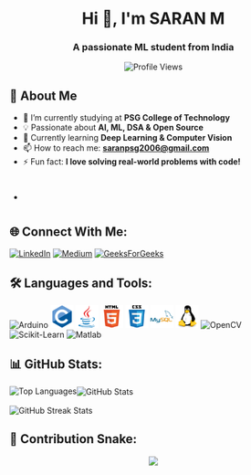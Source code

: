 <h1 align="center">Hi 👋, I'm SARAN M</h1>
<h3 align="center">A passionate ML student from India</h3>

<p align="center">
  <img src="https://komarev.com/ghpvc/?username=saran2006psg&label=Profile%20views&color=0e75b6&style=flat" alt="Profile Views" />
</p>

## 🧐 About Me
- 🔭 I’m currently studying at **PSG College of Technology**
- 💡 Passionate about **AI, ML, DSA & Open Source**
- 🌱 Currently learning **Deep Learning & Computer Vision**
- 📫 How to reach me: **saranpsg2006@gmail.com**
- ⚡ Fun fact: **I love solving real-world problems with code!**
- #

## 🌐 Connect With Me:
<p align="left">
  <a href="https://linkedin.com/in/saranpsg" target="_blank"><img src="https://img.shields.io/badge/LinkedIn-blue?style=for-the-badge&logo=linkedin" alt="LinkedIn" /></a>
  <a href="https://medium.com/@saranpsg2006" target="_blank"><img src="https://img.shields.io/badge/Medium-black?style=for-the-badge&logo=medium" alt="Medium" /></a>
  <a href="https://auth.geeksforgeeks.org/user/saranpsgv2o" target="_blank"><img src="https://img.shields.io/badge/GeeksForGeeks-green?style=for-the-badge&logo=geeksforgeeks" alt="GeeksForGeeks" /></a>
</p>

## 🛠️ Languages and Tools:
<p align="left">
  <img src="https://cdn.worldvectorlogo.com/logos/arduino-1.svg" alt="Arduino" width="40" height="40"/>
  <img src="https://raw.githubusercontent.com/devicons/devicon/master/icons/c/c-original.svg" alt="C" width="40" height="40"/>
  <img src="https://raw.githubusercontent.com/devicons/devicon/master/icons/java/java-original.svg" alt="Java" width="40" height="40"/>
  <img src="https://raw.githubusercontent.com/devicons/devicon/master/icons/html5/html5-original-wordmark.svg" alt="HTML" width="40" height="40"/>
  <img src="https://raw.githubusercontent.com/devicons/devicon/master/icons/css3/css3-original-wordmark.svg" alt="CSS" width="40" height="40"/>
  <img src="https://raw.githubusercontent.com/devicons/devicon/master/icons/mysql/mysql-original-wordmark.svg" alt="MySQL" width="40" height="40"/>
  <img src="https://raw.githubusercontent.com/devicons/devicon/master/icons/linux/linux-original.svg" alt="Linux" width="40" height="40"/>
  <img src="https://www.vectorlogo.zone/logos/opencv/opencv-icon.svg" alt="OpenCV" width="40" height="40"/>
  <img src="https://upload.wikimedia.org/wikipedia/commons/0/05/Scikit_learn_logo_small.svg" alt="Scikit-Learn" width="40" height="40"/>
  <img src="https://upload.wikimedia.org/wikipedia/commons/2/21/Matlab_Logo.png" alt="Matlab" width="40" height="40"/>
</p>

## 📊 GitHub Stats:
<p>
  <img align="left" src="https://github-readme-stats.vercel.app/api/top-langs?username=saran2006psg&show_icons=true&locale=en&layout=compact" alt="Top Languages" />
</p>

<p>
  <img align="center" src="https://github-readme-stats.vercel.app/api?username=saran2006psg&show_icons=true&locale=en" alt="GitHub Stats" />
</p>

<p>
  <img align="center" src="https://github-readme-streak-stats.herokuapp.com/?user=saran2006psg&" alt="GitHub Streak Stats" />
</p>

## 🐍 Contribution Snake:
<p align="center">
  <img src="https://github.com/saran2006psg/saran2006psg/blob/output/github-contribution-grid-snake.svg" />
</p>
